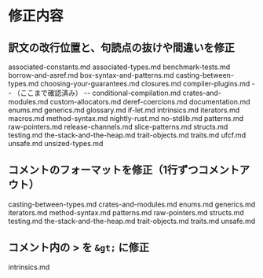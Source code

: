 <!-- -*- coding:utf-8-unix -*- -->

# 修正内容

## 訳文の改行位置と、句読点の抜けや間違いを修正

associated-constants.md
associated-types.md
benchmark-tests.md
borrow-and-asref.md
box-syntax-and-patterns.md
casting-between-types.md
choosing-your-guarantees.md
closures.md
compiler-plugins.md
-- （ここまで確認済み） --
conditional-compilation.md
crates-and-modules.md
custom-allocators.md
deref-coercions.md
documentation.md
enums.md
generics.md
glossary.md
if-let.md
intrinsics.md
iterators.md
macros.md
method-syntax.md
nightly-rust.md
no-stdlib.md
patterns.md
raw-pointers.md
release-channels.md
slice-patterns.md
structs.md
testing.md
the-stack-and-the-heap.md
trait-objects.md
traits.md
ufcf.md
unsafe.md
unsized-types.md


## コメントのフォーマットを修正（1行ずつコメントアウト）

casting-between-types.md
crates-and-modules.md
enums.md
generics.md
iterators.md
method-syntax.md
patterns.md
raw-pointers.md
structs.md
testing.md
the-stack-and-the-heap.md
trait-objects.md
traits.md
unsafe.md

## コメント内の > を `&gt;` に修正

intrinsics.md
